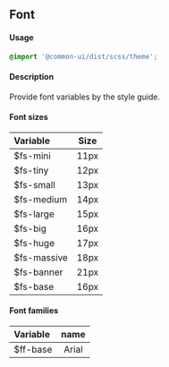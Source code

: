 ## Font
#### Usage
```SCSS
@import '@common-ui/dist/scss/theme';
```

#### Description
Provide font variables by the style guide.



#### Font sizes
Variable        | Size       
:-------------- | :------: 
$fs-mini        | 11px
$fs-tiny        | 12px
$fs-small       | 13px
$fs-medium      | 14px
$fs-large       | 15px
$fs-big         | 16px
$fs-huge        | 17px
$fs-massive     | 18px
$fs-banner      | 21px
$fs-base        | 16px

#### Font families
Variable        | name       
:-------------- | :----------------------: 
$ff-base        | Arial
